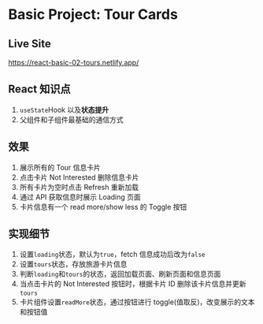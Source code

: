 # Basic Project: Tour Cards

## Live Site

https://react-basic-02-tours.netlify.app/

## React 知识点

1. `useState`Hook 以及**状态提升**
2. 父组件和子组件最基础的通信方式

## 效果

1. 展示所有的 Tour 信息卡片
2. 点击卡片 Not Interested 删除信息卡片
3. 所有卡片为空时点击 Refresh 重新加载
4. 通过 API 获取信息时展示 Loading 页面
5. 卡片信息有一个 read more/show less 的 Toggle 按钮

## 实现细节

1. 设置`loading`状态，默认为`true`，fetch 信息成功后改为`false`
2. 设置`tours`状态，存放旅游卡片信息
3. 判断`loading`和`tours`的状态，返回加载页面、刷新页面和信息页面
4. 当点击卡片的 Not Interested 按钮时，根据卡片 ID 删除该卡片信息并更新`tours`
5. 卡片组件设置`readMore`状态，通过按钮进行 toggle(值取反)，改变展示的文本和按钮值
